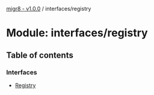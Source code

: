 [migr8 - v1.0.0](../README.md) / interfaces/registry

# Module: interfaces/registry

## Table of contents

### Interfaces

- [Registry](../interfaces/interfaces_registry.Registry.md)
